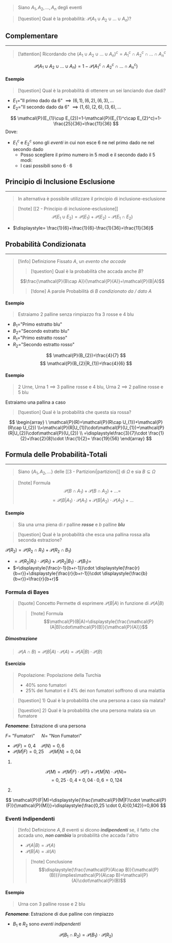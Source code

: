 >Siano $A_{1},A_{2},\dots,A_{n}$ degli eventi

>[!question] Qual è la probabilità: $\mathcal{P}(A_{1}\cup A_{2}\cup\dots\cup A_{n})$?

## Complementare
---
>[!attention] Ricordando che
>$(A_{1}\cup A_{2}\cup\dots\cup A_{n})^c=A_{1}^c\cap A_{2}^c\cap\dots\cap A_{n}^c$

$$
\mathcal{P}(A_{1}\cup A_{2}\cup\dots\cup A_{n})=1-\mathcal{P}(A_{1}^c\cap A_{2}^c\cap\dots\cap A_{n}^c)
$$

#### Esempio
>[!question] Qual è la probabilità di ottenere un sei lanciando due dadi?

- $E_{1}=$"Il primo dado da $6$" $\implies(6,1),(6,2),(6,3),\dots$
- $E_{2}=$"Il secondo dado da $6$" $\implies(1,6),(2,6),(3,6),\dots$

$$
\mathcal{P}(E_{1}\cup E_{2})=1-\mathcal{P}(E_{1}^c\cap E_{2}^c)=1-\frac{25}{36}=\frac{11}{36}
$$
Dove:
- $E_{1}^c$ e $E_{2}^c$ sono gli *eventi* in cui non esce 6 ne nel primo dado ne nel secondo dado
	- Posso scegliere il primo numero in $5$ modi e il secondo dado il $5$ modi:
	- I casi possibili sono $6\cdot6$


## Principio di Inclusione Esclusione
---
> In alternativa è possibile utilizzare il principio di inclusione-esclusione


>[!note] [[2 - Principio di inclusione-esclusione]]
>$$\mathcal{P}(E_{1}\cup E_{2})=\mathcal{P}(E_{1})+\mathcal{P}(E_{2})-\mathcal{P}(E_{1}\cap E_{2})$$


- $\displaystyle= \frac{1}{6}+\frac{1}{6}-\frac{1}{36}=\frac{11}{36}$

## Probabilità Condizionata
---
>[!info] Definizione
>Fissato $A$, un *evento che accade*
>>[!question] Qual è la probabilità che accada anche $B$?
>
>$$\frac{\mathcal{P}(B\cap A)}{\mathcal{P}(A)}=\mathcal{P}(B|A)$$
>>[!done] A parole
>>Probabilità di $B$ *condizionato da / dato* $A$

#### Esempio
>Estraiamo 2 palline senza rimpiazzo fra 3 rosse e 4 blu

- $B_{1}=$"Primo estratto blu"
- $B_{2}=$"Secondo estratto blu"
- $R_{1}=$"Primo estratto rosso"
- $R_{2}=$"Secondo estratto rosso"

$$
\mathcal{P}(B_{2})=\frac{4}{7}
$$
$$
\mathcal{P}(B_{2}|R_{1})=\frac{4}{6}
$$

#### Esempio
>2 Urne, Urna 1 $\implies$ $3$ palline rosse e $4$ blu, Urna 2 $\implies$ $2$ palline rosse e $5$ blu

Estraiamo una pallina a caso

>[!question] Qual è la probabilità che questa sia rossa?

$$
\begin{array}
\ \mathcal{P}(R)=\mathcal{P}(R\cap U_{1})+\mathcal{P}(R\cap U_{2})
 \\=\mathcal{P}(R|U_{1})\cdot\mathcal{P}(U_{1})+\mathcal{P}(R|U_{2})\cdot\mathcal{P}(U_{2}) \\
=\displaystyle\frac{3}{7}\cdot \frac{1}{2}+\frac{2}{8}\cdot \frac{1}{2}= \frac{19}{56}
\end{array}
$$


## Formula delle Probabilità-Totali
---
>Siano $\{ A_{1},A_{2},\dots \}$ delle [[3 - Partizioni|partizioni]] di $\Omega$ e sia $B\subseteq \Omega$

>[!note] Formula
>$$\mathcal{P}(B\cap A_{1})+\mathcal{P}(B\cap A_{2})+\dots=$$
>$$=\mathcal{P}(B|A_{1})\cdot \mathcal{P}(A_{1})+\mathcal{P}(B|A_{2})\cdot \mathcal{P}(A_{2})+\dots$$

#### Esempio
>Sia una urna piena di $r$ palline ***rosse*** e $b$ palline ***blu***

>[!question] Qual è la probabilità che esca una pallina rossa alla seconda estrazione?

$\mathcal{P}(R_{2})=\mathcal{P}(R_{2}\cap R_{1})+\mathcal{P}(R_{2}\cap B_{1})$
- $=\mathcal{P}(R_{2}|R_{1})\cdot \mathcal{P}(R_{1})+\mathcal{P}(R_{2}|B_{1})\cdot \mathcal{P}(B_{1})=$
- $=\displaystyle{\frac{r-1}{b+r-1}}\cdot \displaystyle{\frac{r}{b+r}}+\displaystyle{\frac{r}{b+r-1}}\cdot \displaystyle{\frac{b}{b+r}}=\frac{r}{b+r}$


### Formula di Bayes
>[!quote] Concetto
>Permette di esprimere $\mathcal{P}(B|A)$ in funzione di $\mathcal{P}(A|B)$
>>[!note] Formula
>>$$\mathcal{P}(B|A)=\displaystyle{\frac{\mathcal{P}(A|B)\cdot\mathcal{P}(B)}{\mathcal{P}(A)}}$$

##### Dimostrazione
>$\mathcal{P}(A\cap B)=\mathcal{P}(B|A)\cdot\mathcal{P}(A)=\mathcal{P}(A|B)\cdot\mathcal{P}(B)$

#### Esercizio
>Popolazione: Popolazione della Turchia
>- $40$% sono fumatori
>- $25$% dei fumatori e il $4$% dei non fumatori soffrono di una malattia

>[!question] 1\) Qual è la probabilità che una persona a caso sia malata?

>[!question] 2\) Qual è la probabilità che una persona malata sia un fumatore

***Fenomeno***: Estrazione di una persona

$F=$ "Fumatori" $\quad N=$ "Non Fumatori"

- $\mathcal{P}(F)=0,4\quad\mathcal{P}(N)=0,6$
- $\mathcal{P}(M|F)=0,25\quad \mathcal{P}(M|N)=0,04$

1. 
$$\mathcal{P}(M)=\mathcal{P}(M|F)\cdot\mathcal{P}(F)+\mathcal{P}(M|N)\cdot\mathcal{P}(N)=$$
$$
=0,25\cdot0,4+0,04\cdot 0,6=0,124
$$

2. 
$$
\mathcal{P}(F|M)=\displaystyle{\frac{\mathcal{P}(M|F)\cdot \mathcal{P}(F)}{\mathcal{P}(M)}}=\displaystyle{\frac{0,25 \cdot 0,4}{0,142}}=0,806
$$


### Eventi Indipendenti
>[!info] Definizione
>$A,B$ eventi si dicono ***indipendenti*** se, il fatto che accada uno, ***non cambia*** la probabilità che accada l'altro
>- $\mathcal{P}(A|B)=\mathcal{P}(A)$
>- $\mathcal{P}(B|A)=\mathcal{B}(A)$
>
>>[!note] Conclusione
>>$$\displaystyle{\frac{\mathcal{P}(A\cap B)}{\mathcal{P}(B)}}\implies\mathcal{P}(A\cap B)=\mathcal{P}(A)\cdot\mathcal{P}(B)$$

#### Esempio
>Urna con 3 palline rosse e 2 blu

***Fenomeno***: Estrazione di due palline con rimpiazzo

- $B_{1}$ e $R_{2}$ sono *eventi indipendenti*

$$
\mathcal{P}(B_{1}\cap R_{2})= \mathcal{P}(B_{1})\cdot \mathcal{P}(R_{2})
$$